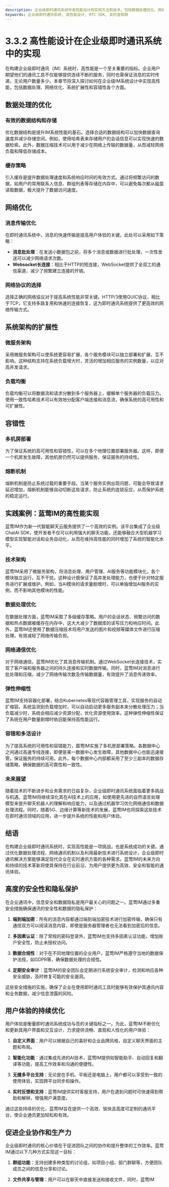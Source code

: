 ```yaml
---
description: 企业级即时通讯系统中高性能设计的实现方法和技术，包括数据处理优化、网络优化、系统架构的扩展性等内容。
keywords: 企业级即时通讯系统, 高性能设计, RTC SDK, 实时音视频
---
```

# 3.3.2 高性能设计在企业级即时通讯系统中的实现

在构建企业级即时通讯（IM）系统时，高性能是一个至关重要的指标。企业用户期望他们的通讯工具不仅能够提供连续不断的服务，同时也需保证消息的实时传递，无论用户数量多少。本章节将深入探讨如何在企业级IM系统设计中实现高性能，包括数据处理、网络优化、系统扩展性和容错性各个方面。

## 数据处理的优化

### 有效的数据结构和存储

优化数据结构是提升IM系统性能的基石。选择合适的数据结构可以加快数据查询速度并减少存储空间。例如，使用哈希表来存储用户的会话信息可以实现快速的数据检索。此外，数据压缩技术可以用于减少在网络上传输的数据量，从而减轻网络负载和降低存储成本。

### 缓存策略

引入缓存是提升数据处理速度和系统响应时间的有效方式。通过将频繁访问的数据，如用户的常用联系人信息、群组列表等存储在内存中，可以避免每次都从磁盘读取数据，极大提升了数据访问速度。

## 网络优化

### 消息传输优化

在即时通讯系统中，消息的快速传输是提高用户体验的关键。此处可以采用如下策略：
- **消息批处理**：在发送小数据包之前，将多个消息或数据进行批处理，一次性发送可以减少网络请求次数。
- **Websocket长连接**：相比于HTTP的短连接，WebSocket提供了全双工的通信渠道，减少了频繁建立连接的开销。

### 网络协议的选择

选择正确的网络協议对于提高系统性能非常关键。HTTP/3使用QUIC协议，相比于TCP，它支持多路复用和快速的连接恢复，这为即时通讯系统提供了更高效的网络传输方式。

## 系统架构的扩展性

### 微服务架构

采用微服务架构可以使系统更容易扩展，各个服务模块可以独立部署和扩展，互不影响。这种结构支持在系统负载增大时，灵活的增加相应服务的实例数量，以应对高并发请求。

### 负载均衡

负载均衡可以将数据流和请求分散到多个服务器上，缓解单个服务器的负载压力。使用一致性哈希技术可以有效地分配客户端连接和消息流，确保系统的高可用性和可扩展性。

## 容错性

### 多机房部署

为了保证系统的高可用性和容错性，可以在多个地理位置部署服务器。这样，即便一个机房发生故障，其他机房仍然可以提供服务，保证服务的持续性。

### 熔断机制

熔断机制是防止系统过载的重要手段。当某个服务实例出现问题，可能会导致请求延迟增加，熔断机制能够自动切断这些请求，防止系统的连锁反应，从而保护系统的稳定运行。

## 实践案例：蓝莺IM的高性能实现

蓝莺IM作为新一代智能聊天云服务提供了一个高效的实例。该平台集成了企业级ChatAI SDK，使开发者不仅可以利用强大的聊天功能，还能够融合大型机器学习模型实现智能对话和业务自动化，从而在维持高性能的同时增加了系统的智能化水平。

### 技术架构

蓝莺IM采用了微服务架构，将消息处理、用户管理、AI服务等功能模块化，各个模块独立运行，互不干扰。这种设计既保证了高并发处理能力，也便于针对特定服务进行扩展或维护。例如，当AI模块的请求量剧增时，可以单独增加AI服务的实例，而不影响其他模块的性能。

### 数据处理优化

在数据处理方面，蓝莺IM采取了多级缓存策略。用户的会话状态、频繁访问的数据和热点数据被缓存在内存中，这大大减少了数据库的读写压力和响应时间。此外，蓝莺IM还使用了数据压缩技术将用户发送的图片和视频等媒体文件进行压缩处理，有效减轻了网络传输负担。

### 网络通信优化

对于网络通信，蓝莺IM优化了其消息传输机制。通过WebSocket长连接技术，实现了客户端和服务器之间的持久连接和实时数据传输。同时，蓝莺IM对消息进行批处理和压缩，减少了网络传输次数及传输数据量，有效提升了消息传递效率。

### 弹性伸缩性

蓝莺IM支持容器化部署，结合Kubernetes等现代容器管理工具，实现服务的自动扩缩容。系统监测到负载增加时，可以自动启动更多服务副本来分散处理压力；当负载减少时，系统会相应减少资源分配，优化资源使用效率。这种弹性伸缩性保证了系统在用户数量剧增时依旧能保持高性能运行。

### 容错和多活设计

为了提高系统的可用性和容错能力，蓏莺IM实施了多机房部署策略。各数据中心之间通过高速专线连接，即便是某一数据中心发生故障，其他数据中心也能迅速接管，保证服务的持续可用。此外，每个数据中心内部都采用了至少三副本的数据存储策略，确保数据的高可靠性和一致性。

### 未来展望

随着技术的不断进步和业务需求的日益复杂，企业级即时通讯系统面临着更多挑战与机遇。蓝莺IM将继续深化其在AI技术上的应用，如使用更先进的自然语言处理模型来提升聊天机器人的理解和响应能力，以及通过机器学习优化网络通信和数据处理流程。同时，随着5G、边缘计算等新技术的发展，蓝莺IM也将探索这些技术在即时通讯领域的应用，进一步提升系统的性能和用户体验。

## 结语

在构建企业级即时通讯系统时，实现高性能是一项挑战，也是系统成功的关键。通过优化数据处理流程、网络通讯机制以及利用最新技术进行系统设计，企业级即时通讯解决方案能够满足现代企业在实时通讯方面的各种需求。蓝莺IM的未来方向和持续的技术革新将使其保持在行业前沿，为用户提供更为高效、安全和智能的通讯体验。

## 高度的安全性和隐私保护

在企业通讯中，信息安全和数据隐私是用户最关心的问题之一。蓝莺IM通过多重安全措施确保通讯的安全性和数据的隐私保护：

1. **端到端加密**：所有的消息内容都通过端到端加密技术进行加密传输，确保只有通信双方可以阅读消息内容，即使是服务器管理者也无法看到加密后的信息。

2. **多因素认证**：除了常规的密码登录外，蓝莺IM也支持多因素认证功能，增加账户安全性，防止未授权访问。

3. **数据合规性**：对于在不同地理位置的企业用户，蓝莺IM严格遵守当地的数据保护法规，如GDPR等，确保数据处理的合规性。

4. **定期安全审计**：蓝莺IM的安全团队会定期进行系统安全审计，检测和响应各种安全威胁，及时修复可能的安全漏洞。

这些安全措施的实施，确保了企业在使用即时通讯工具时能够有效保护其通讯内容和业务数据，减少信息泄露的风险。

## 用户体验的持续优化

用户体验是衡量即时通讯系统成功与否的关键指标之一。为此，蓝莺IM不断优化和更新其用户界面和交互设计，力求提供流畅、直观和人性化的用户体验：

1. **自定义界面**：用户可以根据自己的喜好和企业品牌风格，自定义聊天界面的主题和布局。

2. **智能化功能**：通过集成先进的AI技术，蓝莺IM提供如智能助手、自动回复和翻译等功能，提高工作效率和沟通的便捷性。

3. **无缝多平台支持**：无论是在手机、平板还是电脑上，用户都可以享受到一致的使用体验，实现跨平台同步和操作。

4. **实时反馈和支持**：蓝莺IM提供实时客服支持，用户在遇到问题时可快速得到帮助和解冧，增强用户满意度。

通过这些持续的优化，蓝莺IM旨在提供一个高效、愉快且高度可定制的通讯平台，使企业通讯更加轻松和有效。

## 促进企业协作和生产力

企业级即时通讯的核心价值在于促进团队之间的协作和提升整体的工作效率。蓝莺IM通过以下几种方式实现这一目标：

1. **群组功能**：支持创建多种类型的讨论组，如项目小组、部门群聊等，方便团队成员之间的信息分享和讨论。

2. **文件共享与管理**：用户可以在聊天中直接发送和接收文件，同时，蓝莺IM